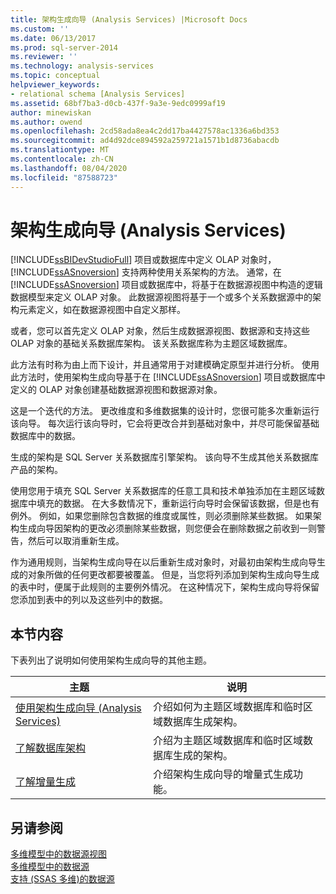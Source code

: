```yaml
---
title: 架构生成向导 (Analysis Services) |Microsoft Docs
ms.custom: ''
ms.date: 06/13/2017
ms.prod: sql-server-2014
ms.reviewer: ''
ms.technology: analysis-services
ms.topic: conceptual
helpviewer_keywords:
- relational schema [Analysis Services]
ms.assetid: 68bf7ba3-d0cb-437f-9a3e-9edc0999af19
author: minewiskan
ms.author: owend
ms.openlocfilehash: 2cd58ada8ea4c2dd17ba4427578ac1336a6bd353
ms.sourcegitcommit: ad4d92dce894592a259721a1571b1d8736abacdb
ms.translationtype: MT
ms.contentlocale: zh-CN
ms.lasthandoff: 08/04/2020
ms.locfileid: "87588723"
---
```

# <a name="schema-generation-wizard-analysis-services"></a>架构生成向导 (Analysis Services)
  [!INCLUDE[ssBIDevStudioFull](../../includes/ssbidevstudiofull-md.md)] 项目或数据库中定义 OLAP 对象时， [!INCLUDE[ssASnoversion](../../includes/ssasnoversion-md.md)] 支持两种使用关系架构的方法。 通常，在 [!INCLUDE[ssASnoversion](../../includes/ssasnoversion-md.md)] 项目或数据库中，将基于在数据源视图中构造的逻辑数据模型来定义 OLAP 对象。 此数据源视图将基于一个或多个关系数据源中的架构元素定义，如在数据源视图中自定义那样。  
  
 或者，您可以首先定义 OLAP 对象，然后生成数据源视图、数据源和支持这些 OLAP 对象的基础关系数据库架构。 该关系数据库称为主题区域数据库。  
  
 此方法有时称为由上而下设计，并且通常用于对建模确定原型并进行分析。 使用此方法时，使用架构生成向导基于在 [!INCLUDE[ssASnoversion](../../includes/ssasnoversion-md.md)] 项目或数据库中定义的 OLAP 对象创建基础数据源视图和数据源对象。  
  
 这是一个迭代的方法。 更改维度和多维数据集的设计时，您很可能多次重新运行该向导。 每次运行该向导时，它会将更改合并到基础对象中，并尽可能保留基础数据库中的数据。  
  
 生成的架构是 SQL Server 关系数据库引擎架构。 该向导不生成其他关系数据库产品的架构。  
  
 使用您用于填充 SQL Server 关系数据库的任意工具和技术单独添加在主题区域数据库中填充的数据。 在大多数情况下，重新运行向导时会保留该数据，但是也有例外。 例如，如果您删除包含数据的维度或属性，则必须删除某些数据。 如果架构生成向导因架构的更改必须删除某些数据，则您便会在删除数据之前收到一则警告，然后可以取消重新生成。  
  
 作为通用规则，当架构生成向导在以后重新生成对象时，对最初由架构生成向导生成的对象所做的任何更改都要被覆盖。 但是，当您将列添加到架构生成向导生成的表中时，便属于此规则的主要例外情况。 在这种情况下，架构生成向导将保留您添加到表中的列以及这些列中的数据。  
  
## <a name="in-this-section"></a>本节内容  
 下表列出了说明如何使用架构生成向导的其他主题。  
  
|主题|说明|  
|-----------|-----------------|  
|[使用架构生成向导 (Analysis Services)](schema-generation-wizard-analysis-services.md)|介绍如何为主题区域数据库和临时区域数据库生成架构。|  
|[了解数据库架构](understanding-the-database-schemas.md)|介绍为主题区域数据库和临时区域数据库生成的架构。|  
|[了解增量生成](understanding-incremental-generation.md)|介绍架构生成向导的增量式生成功能。|  
  
## <a name="see-also"></a>另请参阅  
 [多维模型中的数据源视图](data-source-views-in-multidimensional-models.md)   
 [多维模型中的数据源](data-sources-in-multidimensional-models.md)   
 [支持 &#40;SSAS 多维&#41;的数据源](supported-data-sources-ssas-multidimensional.md)  
  
  

